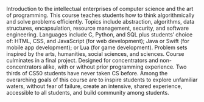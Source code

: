 Introduction to the intellectual enterprises of computer science and the art of programming. This course teaches students 
how to think algorithmically and solve problems efficiently. Topics include abstraction, algorithms, data structures, 
encapsulation, resource management, security, and software engineering. Languages include C, Python, and SQL plus students’ 
choice of: HTML, CSS, and JavaScript (for web development); Java or Swift (for mobile app development); or Lua (for game 
development). Problem sets inspired by the arts, humanities, social sciences, and sciences. Course culminates in a final 
project. Designed for concentrators and non-concentrators alike, with or without prior programming experience. Two thirds 
of CS50 students have never taken CS before. Among the overarching goals of this course are to inspire students to explore 
unfamiliar waters, without fear of failure, create an intensive, shared experience, accessible to all students, and build 
community among students.
